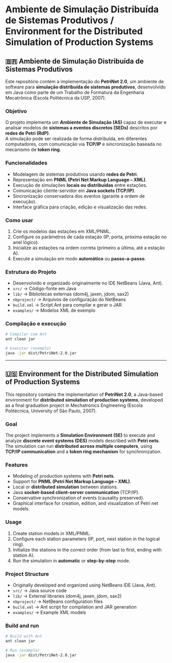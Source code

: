 # Ambiente de Simulação Distribuída de Sistemas Produtivos / Environment for the Distributed Simulation of Production Systems

## 🇧🇷 Ambiente de Simulação Distribuída de Sistemas Produtivos

Este repositório contém a implementação do **PetriNet 2.0**, um ambiente de software para **simulação distribuída de sistemas produtivos**, desenvolvido em Java como parte de um Trabalho de Formatura da Engenharia Mecatrônica (Escola Politécnica da USP, 2007).

###  Objetivo
O projeto implementa um **Ambiente de Simulação (AS)** capaz de executar e analisar modelos de **sistemas a eventos discretos (SEDs)** descritos por **redes de Petri (RdP)**.  
A simulação pode ser realizada de forma distribuída, em diferentes computadores, com comunicação via **TCP/IP** e sincronização baseada no mecanismo de **token ring**.

###  Funcionalidades
- Modelagem de sistemas produtivos usando **redes de Petri**.  
- Representação em **PNML (Petri Net Markup Language – XML)**.  
- Execução de simulações **locais ou distribuídas** entre estações.  
- Comunicação cliente-servidor em **Java sockets (TCP/IP)**.  
- Sincronização conservadora dos eventos (garante a ordem de execução).  
- Interface gráfica para criação, edição e visualização das redes.  

###  Como usar
1. Crie os modelos das estações em XML/PNML.  
2. Configure os parâmetros de cada estação (IP, porta, próxima estação no anel lógico).  
3. Inicialize as estações na ordem correta (primeiro a última, até a estação A).  
4. Execute a simulação em modo **automático** ou **passo-a-passo**.  

###  Estrutura do Projeto
- Desenvolvido e organizado originalmente no IDE NetBeans (Java, Ant).
- `src/` → Código-fonte em Java  
- `lib/` → Bibliotecas externas (dom4j, jaxen, jdom, sax2)  
- `nbproject/` → Arquivos de configuração do NetBeans
- `build.xml` → Script Ant para compilar e gerar o JAR  
- `examples/` → Modelos XML de exemplo  

###  Compilação e execução
```bash
# Compilar com Ant
ant clean jar

# Executar (exemplo)
java -jar dist/PetriNet-2.0.jar
```

---

## 🇺🇸 Environment for the Distributed Simulation of Production Systems

This repository contains the implementation of **PetriNet 2.0**, a Java-based environment for **distributed simulation of production systems**, developed as a final graduation project in Mechatronics Engineering (Escola Politécnica, University of São Paulo, 2007).

###  Goal
The project implements a **Simulation Environment (SE)** to execute and analyze **discrete event systems (DES)** models described with **Petri nets**.  
The simulation can run **distributed across multiple computers**, using **TCP/IP communication** and a **token ring mechanism** for synchronization.

###  Features
- Modeling of production systems with **Petri nets**.  
- Support for **PNML (Petri Net Markup Language – XML)**.  
- Local or **distributed simulation** between stations.  
- Java **socket-based client-server communication** (TCP/IP).  
- Conservative synchronization of events (causality preserved).  
- Graphical interface for creation, edition, and visualization of Petri net models.  

###  Usage
1. Create station models in XML/PNML.  
2. Configure each station parameters (IP, port, next station in the logical ring).  
3. Initialize the stations in the correct order (from last to first, ending with station A).  
4. Run the simulation in **automatic** or **step-by-step** mode.  

###  Project Structure
- Originally developed and organized using NetBeans IDE (Java, Ant).
- `src/` → Java source code  
- `lib/` → External libraries (dom4j, jaxen, jdom, sax2)  
- `nbproject/` → NetBeans configuration files  
- `build.xml` → Ant script for compilation and JAR generation  
- `examples/` → Example XML models  

###  Build and run
```bash
# Build with Ant
ant clean jar

# Run (example)
java -jar dist/PetriNet-2.0.jar
```
